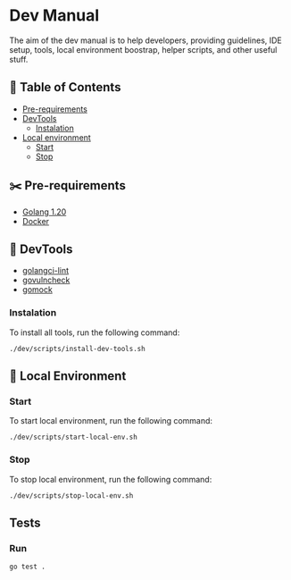 # Dev Manual

<p>The aim of the dev manual is to help developers, providing guidelines, IDE setup, tools, local environment boostrap, helper scripts, and other useful stuff. </p>

##  📔 Table of Contents
<!--ts-->
   * [Pre-requirements](#✂️-pre-requirements)
   * [DevTools](#🔨-devtools)
      * [Instalation](#instalation)
   * [Local environment](#🎨-local-environment)
      * [Start](#start)
      * [Stop](#stop)
<!--te-->

## ✂️ Pre-requirements
* [Golang 1.20](https://go.dev/doc/install)
* [Docker](https://docs.docker.com/get-docker/)

## 🔨 DevTools

* [golangci-lint](https://golangci-lint.run/)
* [govulncheck](https://pkg.go.dev/golang.org/x/vuln/cmd/govulncheck)
* [gomock](https://github.com/golang/mock)

### Instalation

To install all tools, run the following command:

```
./dev/scripts/install-dev-tools.sh
```

## 🎨 Local Environment

### Start

To start local environment, run the following command:

```
./dev/scripts/start-local-env.sh
```

### Stop

To stop local environment, run the following command:

```
./dev/scripts/stop-local-env.sh
```

## Tests

### Run
```
go test .
```